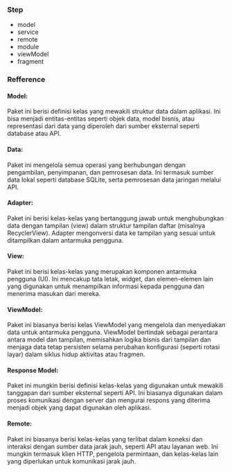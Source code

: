 ### Step
- model
- service
- remote
- module
- viewModel
- fragment

### Refference
#### Model:
Paket ini berisi definisi kelas yang mewakili struktur data dalam aplikasi. Ini bisa menjadi entitas-entitas seperti objek data, model bisnis, atau representasi dari data yang diperoleh dari sumber eksternal seperti database atau API.

#### Data:
Paket ini mengelola semua operasi yang berhubungan dengan pengambilan, penyimpanan, dan pemrosesan data. Ini termasuk sumber data lokal seperti database SQLite, serta pemrosesan data jaringan melalui API.

#### Adapter:
Paket ini berisi kelas-kelas yang bertanggung jawab untuk menghubungkan data dengan tampilan (view) dalam struktur tampilan daftar (misalnya RecyclerView). Adapter mengonversi data ke tampilan yang sesuai untuk ditampilkan dalam antarmuka pengguna.

#### View:
Paket ini berisi kelas-kelas yang merupakan komponen antarmuka pengguna (UI). Ini mencakup tata letak, widget, dan elemen-elemen lain yang digunakan untuk menampilkan informasi kepada pengguna dan menerima masukan dari mereka.

#### ViewModel:
Paket ini biasanya berisi kelas ViewModel yang mengelola dan menyediakan data untuk antarmuka pengguna. ViewModel bertindak sebagai perantara antara model dan tampilan, memisahkan logika bisnis dari tampilan dan menjaga data tetap persisten selama perubahan konfigurasi (seperti rotasi layar) dalam siklus hidup aktivitas atau fragmen.

#### Response Model:
Paket ini mungkin berisi definisi kelas-kelas yang digunakan untuk mewakili tanggapan dari sumber eksternal seperti API. Ini biasanya digunakan dalam proses komunikasi dengan server dan mengurai respons yang diterima menjadi objek yang dapat digunakan oleh aplikasi.

#### Remote:
Paket ini biasanya berisi kelas-kelas yang terlibat dalam koneksi dan interaksi dengan sumber data jarak jauh, seperti API atau layanan web. Ini mungkin termasuk klien HTTP, pengelola permintaan, dan kelas-kelas lain yang diperlukan untuk komunikasi jarak jauh.